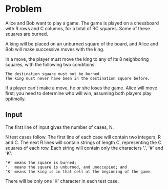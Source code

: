# Problem

Alice and Bob want to play a game. The game is played on a chessboard with R rows and C columns, for a total of RC squares. Some of these squares are burned.

A king will be placed on an unburned square of the board, and Alice and Bob will make successive moves with the king.

In a move, the player must move the king to any of its 8 neighboring squares, with the following two conditions:

    The destination square must not be burned
    The king must never have been in the destination square before.

If a player can't make a move, he or she loses the game. Alice will move first; you need to determine who will win, assuming both players play optimally.

## Input

The first line of input gives the number of cases, N.

N test cases follow. The first line of each case will contain two integers, R and C. The next R lines will contain strings of length C, representing the C squares of each row. Each string will contain only the characters '.', '#' and 'K':

    '#' means the square is burned;
    '.' means the square is unburned, and unoccupied; and
    'K' means the king is in that cell at the beginning of the game.

There will be only one 'K' character in each test case.
